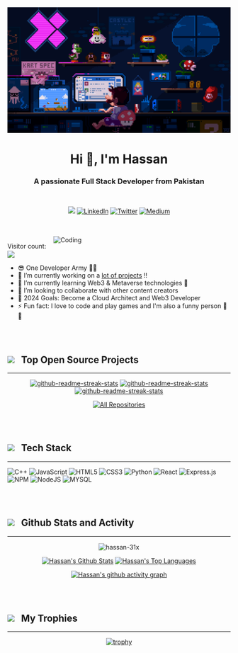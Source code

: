 <img src="./assets/ezgif.com-gif-maker.gif" alt="banner">

<h1 align="center">Hi 👋, I'm Hassan</h1>
<h3 align="center">A passionate Full Stack Developer from Pakistan</h3><br>
<!-- Social icons section -->
<p align="center">
<a href="https://hassan-dev31.vercel.app"><img src="https://img.shields.io/badge/personal website-F15B2A?style=for-the-badge&logo=firefox&logoColor=white"/></a>
  <a href=https://www.linkedin.com/in/mhassan31x"><img  alt="LinkedIn" title="LinkedIn" src="https://img.shields.io/badge/LinkedIn-0b5fbb?style=for-the-badge&logo=linkedin&logoColor=white"/></a>
  <a href="https://x.com/hassan_dev31"><img  alt="Twitter" title="Twitter" src="https://img.shields.io/badge/twitter-1c96e9?style=for-the-badge&logo=twitter&logoColor=white"/></a>
  <a href="https://medium.com/"><img  alt="Medium" title="Medium" src="https://img.shields.io/badge/Medium-000?style=for-the-badge&logo=medium&logoColor=white"/></a>
</p>

<br />
<br />

<img align="right" alt="Coding" width="400" src="https://miro.medium.com/max/1360/0*7Q3yvSIv_t0ioJ-Z.gif">


<div align='left'>
<p align="left"> 
   Visitor count:
   
   <img src="https://profile-counter.glitch.me/hassan-31x/count.svg" align="center"/> 
 </p></div>

- 😎 One Developer Army 💪💪
- 🔭 I’m currently working on a [lot of projects](https://github.com/hassan-31x?tab=repositories) !!
- 🌱 I’m currently learning Web3 & Metaverse technologies 🤣
- 👯 I’m looking to collaborate with other content creators
- 🥅 2024 Goals: Become a Cloud Architect and Web3 Developer
- ⚡ Fun fact: I love to code and play games and I'm also a funny person 🤣🤣


<br />
<br />

<h2><img src="https://media.giphy.com/media/ES9cAJlcxblRESzOH1/giphy.gif" width="50px"> &nbsp; Top Open Source Projects</h2>
<hr></hr>

<div align="center" >
  <p>
    <a href="https://github.com/hassan-31x/nextjs-starter-kit"><img width="278" src="https://denvercoder1-github-readme-stats.vercel.app/api/pin/?username=hassan-31x&repo=nextjs-starter-kit&theme=react&bg_color=1F222E&title_color=4E96FFFF&hide_border=true&icon_color=4e96ff&show_icons=false" alt="github-readme-streak-stats"></a>
    <a href="https://github.com/hassan-31x/algo-visualizer"><img width="278" src="https://denvercoder1-github-readme-stats.vercel.app/api/pin/?username=hassan-31x&repo=algo-visualizer&theme=react&bg_color=1F222E&title_color=4E96FFFF&hide_border=true&icon_color=4e96ff&show_icons=false" alt="github-readme-streak-stats"></a>
    <a href="https://github.com/hassan-31x/dsa-notes"><img width="278" src="https://denvercoder1-github-readme-stats.vercel.app/api/pin/?username=hassan-31x&repo=dsa-notes&theme=react&bg_color=1F222E&title_color=4E96FFFF&hide_border=true&icon_color=4e96ff&show_icons=false" alt="github-readme-streak-stats"></a>
    
  </p>

  <a href="https://github.com/hassan-31x?tab=repositories&sort=stargazers"><img alt="All Repositories" title="All Repositories" src="https://custom-icon-badges.demolab.com/badge/-Click%20Here%20For%20All%20My%20Repos-1F222E?style=for-the-badge&logoColor=white&logo=repo"/></a>

</div>


<br />
<br />

<h2><img src="https://media2.giphy.com/media/QssGEmpkyEOhBCb7e1/giphy.gif?cid=ecf05e47a0n3gi1bfqntqmob8g9aid1oyj2wr3ds3mg700bl&rid=giphy.gif" width="50px"> &nbsp; Tech Stack </h2>
<hr></hr>

![C++](https://img.shields.io/badge/c++-%2300599C.svg?style=for-the-badge&logo=c%2B%2B&logoColor=white) ![JavaScript](https://img.shields.io/badge/javascript-%23323330.svg?style=for-the-badge&logo=javascript&logoColor=%23F7DF1E) ![HTML5](https://img.shields.io/badge/html5-%23E34F26.svg?style=for-the-badge&logo=html5&logoColor=white) ![CSS3](https://img.shields.io/badge/css3-%231572B6.svg?style=for-the-badge&logo=css3&logoColor=white) ![Python](https://img.shields.io/badge/python-3670A0?style=for-the-badge&logo=python&logoColor=ffdd54) ![React](https://img.shields.io/badge/react-%2320232a.svg?style=for-the-badge&logo=react&logoColor=%2361DAFB) ![Express.js](https://img.shields.io/badge/express.js-%23404d59.svg?style=for-the-badge&logo=express&logoColor=%2361DAFB) ![NPM](https://img.shields.io/badge/NPM-%23000000.svg?style=for-the-badge&logo=npm&logoColor=white) ![NodeJS](https://img.shields.io/badge/node.js-6DA55F?style=for-the-badge&logo=node.js&logoColor=white) ![MYSQL](https://img.shields.io/badge/mysql-4479A1?style=for-the-badge&logo=mysql&logoColor=white)


<br />
<br />

<h2><img src="https://media.giphy.com/media/KzJkzjggfGN5Py6nkT/giphy.gif" width="50px"> &nbsp; Github Stats and Activity</h2>
<hr></hr>

<div align="center" >

<p><img align="center" src="https://github-readme-streak-stats.herokuapp.com/?user=hassan-31x&" alt="hassan-31x" /></p>


  <a href="https://github.com/anuraghazra/github-readme-stats"><img alt="Hassan's Github Stats" src="https://denvercoder1-github-readme-stats.vercel.app/api/?username=hassan-31x&show_icons=true&include_all_commits=true&count_private=true&theme=react&hide_border=true&bg_color=1F222E&title_color=4E96FFFF&icon_color=F8D866" height="192px"/></a>
  <a href="https://github.com/anuraghazra/github-readme-stats"><img alt="Hassan's Top Languages" src="https://denvercoder1-github-readme-stats.vercel.app/api/top-langs/?username=hassan-31x&langs_count=8&layout=compact&theme=react&hide_border=true&bg_color=1F222E&title_color=4E96FFFF&icon_color=F8D866&hide=Jupyter%20Notebook,Roff" height="192px"/></a>
  <br/>

[![Hassan's github activity graph](https://github-readme-activity-graph.vercel.app/graph?username=hassan-31x&bg_color=20222e&color=4e96ff&line=4783de&point=ffffff&area=true&hide_border=true)](https://github.com/ashutosh00710/github-readme-activity-graph)

</div>

<br />
<br />

<h2><img src="https://media.giphy.com/media/HwBlFQZFcAoUcPHZdX/giphy.gif" width="50px"> &nbsp; My Trophies</h2>
<hr></hr>

<div align="center" >

[![trophy](https://github-profile-trophy.vercel.app/?username=hassan-31x&theme=onedark)](https://github.com/ryo-ma/github-profile-trophy)
</div>
